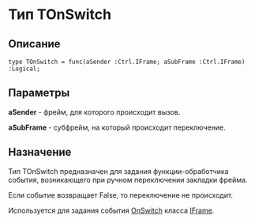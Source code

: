 ﻿# Тип TOnSwitch

## Описание

    type TOnSwitch = func(aSender :Ctrl.IFrame; aSubFrame :Ctrl.IFrame) :Logical;

## Параметры

**aSender** - фрейм, для которого происходит вызов.

**aSubFrame** - субфрейм, на который происходит переключение.

## Назначение

Тип TOnSwitch предназначен для задания функции-обработчика события,
возникающего при ручном переключении закладки фрейма.

Если событие возвращает False, то переключение не происходит.

Используется для задания события [OnSwitch](topic:.Custom.ComClasses.Ctrl.IFrame.OnSwitch)
класса [IFrame](topic:.Custom.ComClasses.Ctrl.IFrame.Default).